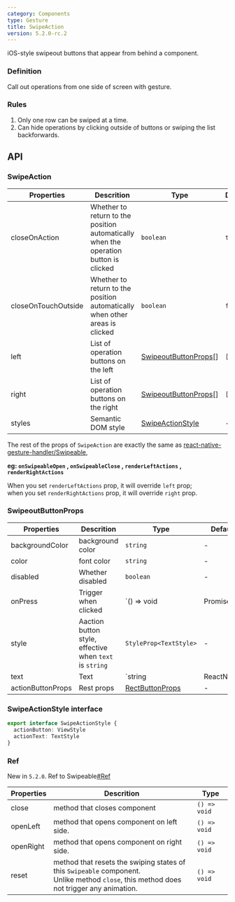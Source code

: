 ```yaml
---
category: Components
type: Gesture
title: SwipeAction
version: 5.2.0-rc.2
---
```


iOS-style swipeout buttons that appear from behind a component.

### Definition

Call out operations from one side of screen with gesture.

### Rules
1. Only one row can be swiped at a time.
2. Can hide operations by clicking outside of buttons or swiping the list backforwards.

## API

### SwipeAction

| Properties | Descrition | Type | Default | Version |
|-----|-----|------|-------|------|
| closeOnAction | Whether to return to the position automatically when the operation button is clicked | `boolean` | `true` | `5.2.0` |
| closeOnTouchOutside | Whether to return to the position automatically when other areas is clicked | `boolean` | `false` | `5.2.0` |
| left          | List of operation buttons on the left | [SwipeoutButtonProps](/components/swipe-action#swipeoutbuttonprops)[] | `[]` | |
| right         | List of operation buttons on the right | [SwipeoutButtonProps](/components/swipe-action#swipeoutbuttonprops)[] | `[]` | |
| styles        | Semantic DOM style | [SwipeActionStyle](/components/swipe-action#swipeactionstyle-interface) | - | `5.2.0` |

The rest of the props of `SwipeAction` are exactly the same as [react-native-gesture-handler/Swipeable](https://docs.swmansion.com/react-native-gesture-handler/docs/components/swipeable/),

**eg: `onSwipeableOpen` , `onSwipeableClose` , `renderLeftActions` , `renderRightActions`**


When you set `renderLeftActions` prop, it will override `left` prop; <br/>
when you set `renderRightActions` prop, it will override `right` prop.

### SwipeoutButtonProps

| Properties | Descrition | Type | Default | Version |
|-----|------|------|------|------|
| backgroundColor | background color | `string` | - | |
| color | font color | `string` | - | |
| disabled | Whether disabled | `boolean` | - | |
| onPress | Trigger when clicked | `() => void | Promise<any>` | - | `5.2.0` support async |
| style | Aaction button style, effective when `text` is `string` | `StyleProp<TextStyle>` | - | |
| text | Text | `string | ReactNode` | - | |
| actionButtonProps | Rest props | [RectButtonProps](https://docs.swmansion.com/react-native-gesture-handler/docs/components/buttons/#rectbutton) | - | `5.2.0` |

### SwipeActionStyle interface

```typescript
export interface SwipeActionStyle {
  actionButton: ViewStyle
  actionText: TextStyle
}
```

### Ref

New in `5.2.0`. Ref to Swipeable[#Ref](https://docs.swmansion.com/react-native-gesture-handler/docs/components/swipeable/#methods)

| Properties | Descrition | Type|
|-----|------|------|
| close | method that closes component | `() => void` |
| openLeft | method that opens component on left side. | `() => void` |
| openRight | method that opens component on right side. | `() => void` |
| reset | method that resets the swiping states of this `Swipeable` component.<br/>Unlike method `close`, this method does not trigger any animation. | `() => void` |